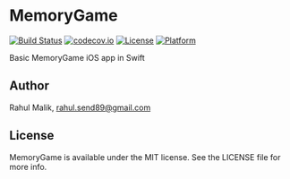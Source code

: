 MemoryGame
==========

[![Build Status](https://travis-ci.org/rahulsend89/MemoryGame.svg?branch=master)](https://travis-ci.org/rahulsend89/MemoryGame)
[![codecov.io](https://codecov.io/github/rahulsend89/MemoryGame/coverage.svg?branch=master)](https://codecov.io/github/rahulsend89/MemoryGame?branch=master)
[![License](https://img.shields.io/badge/license-MIT-blue.svg?style=fla )](http://mit-license.org)
[![Platform](http://img.shields.io/badge/platform-ios-lightgrey.svg?style=flat)](https://developer.apple.com/resources/)

Basic MemoryGame iOS app in Swift

## Author

Rahul Malik, rahul.send89@gmail.com

## License

MemoryGame is available under the MIT license. See the LICENSE file for more info.
